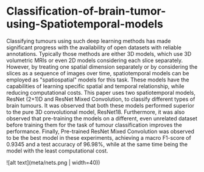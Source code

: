 # Classification-of-brain-tumor-using-Spatiotemporal-models

Classifying tumours using such deep learning methods has made significant progress with the availability of open datasets with reliable annotations. 
Typically those methods
are either 3D models, which use 3D volumetric MRIs or even 2D models considering each slice separately. However, by
treating one spatial dimension separately or by considering the slices as a sequence of images over time, spatiotemporal
models can be employed as "spatiospatial" models for this task. These models have the capabilities of learning specific spatial
and temporal relationship, while reducing computational costs. This paper uses two spatiotemporal models, ResNet (2+1)D
and ResNet Mixed Convolution, to classify different types of brain tumours. It was observed that both these models performed
superior to the pure 3D convolutional model, ResNet18. Furthermore, it was also observed that pre-training the models on a
different, even unrelated dataset before training them for the task of tumour classification improves the performance. Finally,
Pre-trained ResNet Mixed Convolution was observed to be the best model in these experiments, achieving a macro F1-score
of 0.9345 and a test accuracy of 96.98%, while at the same time being the model with the least computational cost.

![alt text](meta/nets.png | width=40)) 
